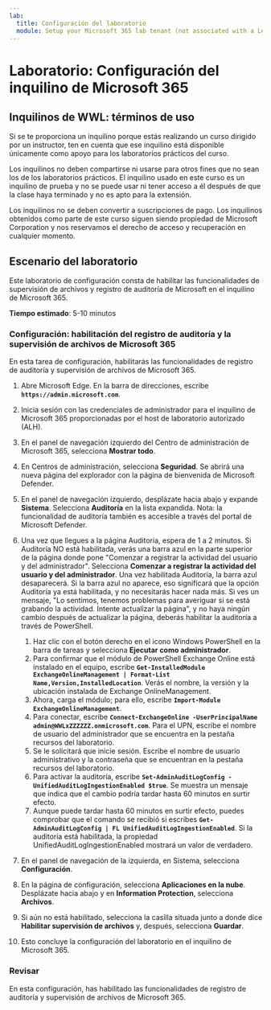 ```yaml
---
lab:
  title: Configuración del laboratorio
  module: Setup your Microsoft 365 lab tenant (not associated with a Learn module)
---
```


# Laboratorio: Configuración del inquilino de Microsoft 365

## Inquilinos de WWL: términos de uso
Si se te proporciona un inquilino porque estás realizando un curso dirigido por un instructor, ten en cuenta que ese inquilino está disponible únicamente como apoyo para los laboratorios prácticos del curso.

Los inquilinos no deben compartirse ni usarse para otros fines que no sean los de los laboratorios prácticos. El inquilino usado en este curso es un inquilino de prueba y no se puede usar ni tener acceso a él después de que la clase haya terminado y no es apto para la extensión.

Los inquilinos no se deben convertir a suscripciones de pago. Los inquilinos obtenidos como parte de este curso siguen siendo propiedad de Microsoft Corporation y nos reservamos el derecho de acceso y recuperación en cualquier momento.

## Escenario del laboratorio

Este laboratorio de configuración consta de habilitar las funcionalidades de supervisión de archivos y registro de auditoría de Microsoft en el inquilino de Microsoft 365.

**Tiempo estimado**: 5-10 minutos

### Configuración: habilitación del registro de auditoría y la supervisión de archivos de Microsoft 365

En esta tarea de configuración, habilitarás las funcionalidades de registro de auditoría y supervisión de archivos de Microsoft 365.  

1. Abre Microsoft Edge. En la barra de direcciones, escribe **`https://admin.microsoft.com`**.

1. Inicia sesión con las credenciales de administrador para el inquilino de Microsoft 365 proporcionadas por el host de laboratorio autorizado (ALH).

1. En el panel de navegación izquierdo del Centro de administración de Microsoft 365, selecciona **Mostrar todo**.

1. En Centros de administración, selecciona **Seguridad**.  Se abrirá una nueva página del explorador con la página de bienvenida de Microsoft Defender.

1. En el panel de navegación izquierdo, desplázate hacia abajo y expande **Sistema**.  Selecciona **Auditoría** en la lista expandida.  Nota: la funcionalidad de auditoría también es accesible a través del portal de Microsoft Defender.

1. Una vez que llegues a la página Auditoría, espera de 1 a 2 minutos.  Si Auditoría NO está habilitada, verás una barra azul en la parte superior de la página donde pone "Comenzar a registrar la actividad del usuario y del administrador".  Selecciona **Comenzar a registrar la actividad del usuario y del administrador**.  Una vez habilitada Auditoría, la barra azul desaparecerá.  Si la barra azul no aparece, eso significará que la opción Auditoría ya está habilitada, y no necesitarás hacer nada más.  Si ves un mensaje, "Lo sentimos, tenemos problemas para averiguar si se está grabando la actividad. Intente actualizar la página", y no haya ningún cambio después de actualizar la página, deberás habilitar la auditoría a través de PowerShell.
    1. Haz clic con el botón derecho en el icono Windows PowerShell en la barra de tareas y selecciona **Ejecutar como administrador**.
    1. Para confirmar que el módulo de PowerShell Exchange Online está instalado en el equipo, escribe **`Get-InstalledModule ExchangeOnlineManagement | Format-List Name,Version,InstalledLocation`**.  Verás el nombre, la versión y la ubicación instalada de Exchange OnlineManagement.
    1. Ahora, carga el módulo; para ello, escribe **`Import-Module ExchangeOnlineManagement`**.
    1. Para conectar, escribe **`Connect-ExchangeOnline -UserPrincipalName admin@WWLxZZZZZZ.onmicrosoft.com`**.  Para el UPN, escribe el nombre de usuario del administrador que se encuentra en la pestaña recursos del laboratorio.
    1. Se le solicitará que inicie sesión.  Escribe el nombre de usuario administrativo y la contraseña que se encuentran en la pestaña recursos del laboratorio.
    1. Para activar la auditoría, escribe **`Set-AdminAuditLogConfig -UnifiedAuditLogIngestionEnabled $true`**. Se muestra un mensaje que indica que el cambio podría tardar hasta 60 minutos en surtir efecto.
    1. Aunque puede tardar hasta 60 minutos en surtir efecto, puedes comprobar que el comando se recibió si escribes **`Get-AdminAuditLogConfig | FL UnifiedAuditLogIngestionEnabled`**.  Si la auditoría está habilitada, la propiedad UnifiedAuditLogIngestionEnabled mostrará un valor de verdadero.

1. En el panel de navegación de la izquierda, en Sistema, selecciona **Configuración**.

1. En la página de configuración, selecciona **Aplicaciones en la nube**.   Desplázate hacia abajo y en **Information Protection**, selecciona **Archivos**.

1. Si aún no está habilitado, selecciona la casilla situada junto a donde dice **Habilitar supervisión de archivos** y, después, selecciona **Guardar**.  

1. Esto concluye la configuración del laboratorio en el inquilino de Microsoft 365.

### Revisar

En esta configuración, has habilitado las funcionalidades de registro de auditoría y supervisión de archivos de Microsoft 365.
